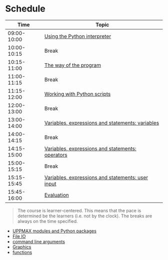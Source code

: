 # Schedule

 Time       | Topic
------------|-----------------------------------------------------------------
09:00-10:00 | [Using the Python interpreter](../sessions/using_the_python_interpreter.md)
10:00-10:15 | Break
10:15-11:00 | [The way of the program](../sessions/the_way_of_the_program.md)
11:00-11:15 | Break
11:15-12:00 | [Working with Python scripts](../sessions/working_with_python_scripts.md)
12:00-13:00 | Break
13:00-14:00 | [Variables, expressions and statements: variables](../sessions/variables_expressions_and_statements_1.md)  
14:00-14:15 | Break
14:15-15:00 | [Variables, expressions and statements: operators](../sessions/variables_expressions_and_statements_2.md)  
15:00-15:15 | Break
15:15-15:45 | [Variables, expressions and statements: user input](../sessions/variables_expressions_and_statements_3.md)
15:45-16:00 | [Evaluation](../misc/evaluation.md)

> The course is learner-centered. This means that the pace is determined
> be the learners (i.e. not by the clock).
> The breaks are always on the time specified.


- [UPPMAX modules and Python packages](../sessions/hello_little_turtles.md)
- [File IO](../sessions/files.md)
- [command line arguments](../sessions/command_line_arguments.md)
- [Graphics](../sessions/graphics.md)
- [functions](../sessions/functions.md)

